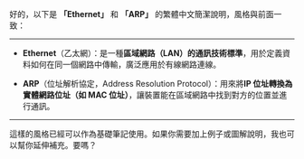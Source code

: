 好的，以下是 **「Ethernet」** 和 **「ARP」** 的繁體中文簡潔說明，風格與前面一致：

---

* **Ethernet**（乙太網）：是一種**區域網路（LAN）的通訊技術標準**，用於定義資料如何在同一個網路中傳輸，廣泛應用於有線網路連線。

* **ARP**（位址解析協定，Address Resolution Protocol）：用來將**IP 位址轉換為實體網路位址（如 MAC 位址）**，讓裝置能在區域網路中找到對方的位置並進行通訊。

---

這樣的風格已經可以作為基礎筆記使用。如果你需要加上例子或圖解說明，我也可以幫你延伸補充。要嗎？
